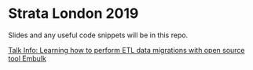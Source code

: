 # Strata London 2019

Slides and any useful code snippets will be in this repo. 

[Talk Info: Learning how to perform ETL data migrations with open source tool Embulk](https://conferences.oreilly.com/strata/strata-eu/public/schedule/detail/74094)